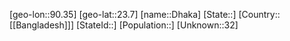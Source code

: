 ﻿---
location: [23.7,90.35]
type: City
tags:
- geo/City


SpocWebEntityId: 35907
isDeleted: false
confidential: public

---
[geo-lon::90.35]
[geo-lat::23.7]
[name::Dhaka]
[State::]
[Country::[[Bangladesh]]]
[StateId::]
[Population::]
[Unknown::32]

